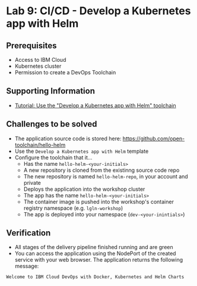 # Lab 9: CI/CD - Develop a Kubernetes app with Helm 

## Prerequisites

* Access to IBM Cloud
* Kubernetes cluster
* Permission to create a DevOps Toolchain

## Supporting Information

* [Tutorial: Use the "Develop a Kubernetes app with Helm" toolchain](https://www.ibm.com/cloud/architecture/toolchains/develop-kubernetes-app-with-helm-toolchain/0_1?task=1)

## Challenges to be solved

* The application source code is stored here: https://github.com/open-toolchain/hello-helm
* Use the `Develop a Kubernetes app with Helm` template
* Configure the toolchain that it...
    * Has the name `hello-helm-<your-initials>`
    * A new repository is cloned from the existinng source code repo
    * The new repository is named `hello-helm-repo`, in your account and private
    * Deploys the application into the workshop cluster
    * The app has the name `hello-helm-<your-initials>`
    * The container image is pushed into the workshop's container registry namespace (e.g. `lgln-workshop`)
    * The app is deployed into your namespace (`dev-<your-inintials>`)

## Verification

* All stages of the delivery pipeline finished running and are green
* You can access the application using the NodePort of the created service with your web browser. The application returns the following message:

````txt
Welcome to IBM Cloud DevOps with Docker, Kubernetes and Helm Charts
````
